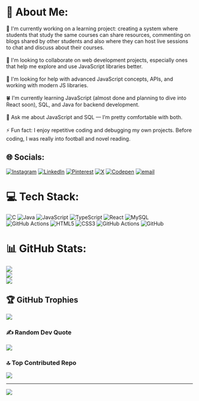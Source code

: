 # 💫 About Me:
🔭 I'm currently working on a learning project: creating a system where students that study the same courses can share resources, commenting on blogs shared by other students and also where they can host live sessions to chat and discuss about their courses.  <br><br>🤝 I'm looking to collaborate on web development projects, especially ones that help me explore and use JavaScript libraries better.  <br><br>👐 I'm looking for help with advanced JavaScript concepts, APIs, and working with modern JS libraries.  <br><br>🍀 I'm currently learning JavaScript (almost done and planning to dive into React soon), SQL, and Java for backend development.  <br><br>💬 Ask me about JavaScript and SQL — I’m pretty comfortable with both.  <br><br>⚡ Fun fact: I enjoy repetitive coding and debugging my own projects. Before coding, I was really into football and novel reading.  <br>


## 🌐 Socials:
[![Instagram](https://img.shields.io/badge/Instagram-%23E4405F.svg?logo=Instagram&logoColor=white)](https://instagram.com/https://www.instagram.com/lightboy_snr/) [![LinkedIn](https://img.shields.io/badge/LinkedIn-%230077B5.svg?logo=linkedin&logoColor=white)](https://linkedin.com/in/https://www.linkedin.com/in/mohammed-abshir001/) [![Pinterest](https://img.shields.io/badge/Pinterest-%23E60023.svg?logo=Pinterest&logoColor=white)](https://pinterest.com/https://www.pinterest.com/ibrahimabdiazizomar/) [![X](https://img.shields.io/badge/X-black.svg?logo=X&logoColor=white)](https://x.com/https://x.com/kid_amin001) [![Codepen](https://img.shields.io/badge/Codepen-000000?logo=codepen&logoColor=white)](https://codepen.io/https://codepen.io/Mohammed-Amin-Abshir) [![email](https://img.shields.io/badge/Email-D14836?logo=gmail&logoColor=white)](mailto:moabshir06@gmail.com) 

# 💻 Tech Stack:
![C](https://img.shields.io/badge/c-%2300599C.svg?style=for-the-badge&logo=c&logoColor=white) ![Java](https://img.shields.io/badge/java-%23ED8B00.svg?style=for-the-badge&logo=openjdk&logoColor=white) ![JavaScript](https://img.shields.io/badge/javascript-%23323330.svg?style=for-the-badge&logo=javascript&logoColor=%23F7DF1E) ![TypeScript](https://img.shields.io/badge/typescript-%23007ACC.svg?style=for-the-badge&logo=typescript&logoColor=white) ![React](https://img.shields.io/badge/react-%2320232a.svg?style=for-the-badge&logo=react&logoColor=%2361DAFB) ![MySQL](https://img.shields.io/badge/mysql-4479A1.svg?style=for-the-badge&logo=mysql&logoColor=white) ![GitHub Actions](https://img.shields.io/badge/github%20actions-%232671E5.svg?style=for-the-badge&logo=githubactions&logoColor=white) ![HTML5](https://img.shields.io/badge/html5-%23E34F26.svg?style=for-the-badge&logo=html5&logoColor=white) ![CSS3](https://img.shields.io/badge/css3-%231572B6.svg?style=for-the-badge&logo=css3&logoColor=white) ![GitHub Actions](https://img.shields.io/badge/github%20actions-%232671E5.svg?style=for-the-badge&logo=githubactions&logoColor=white) ![GitHub](https://img.shields.io/badge/github-%23121011.svg?style=for-the-badge&logo=github&logoColor=white)
# 📊 GitHub Stats:
![](https://github-readme-stats.vercel.app/api?username=Moha-abshir&theme=dark&hide_border=false&include_all_commits=true&count_private=true)<br/>
![](https://nirzak-streak-stats.vercel.app/?user=Moha-abshir&theme=dark&hide_border=false)<br/>
![](https://github-readme-stats.vercel.app/api/top-langs/?username=Moha-abshir&theme=dark&hide_border=false&include_all_commits=true&count_private=true&layout=compact)

## 🏆 GitHub Trophies
![](https://github-profile-trophy.vercel.app/?username=Moha-abshir&theme=radical&no-frame=false&no-bg=false&margin-w=4)

### ✍️ Random Dev Quote
![](https://quotes-github-readme.vercel.app/api?type=horizontal&theme=dark)

### 🔝 Top Contributed Repo
![](https://github-contributor-stats.vercel.app/api?username=Moha-abshir&limit=5&theme=dark&combine_all_yearly_contributions=true)

---
[![](https://visitcount.itsvg.in/api?id=Moha-abshir&icon=0&color=1)](https://visitcount.itsvg.in)

<!-- Proudly created with GPRM ( https://gprm.itsvg.in ) -->
